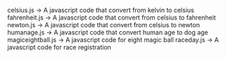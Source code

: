 celsius.js -> A javascript code that convert from kelvin to celsius
fahrenheit.js -> A javascript code that convert from celsius to fahrenheit
newton.js -> A javascript code that convert from celsius to newton
humanage.js -> A javascript code that convert human age to dog age
magiceightball.js -> A javascript code for eight magic ball
raceday.js -> A javascript code for race registration
